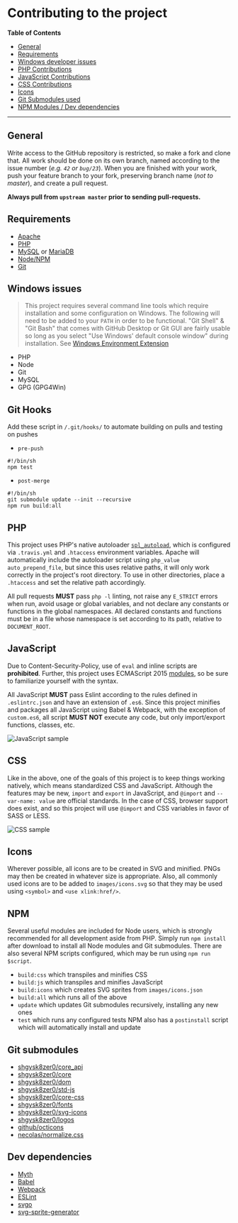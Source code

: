 # Contributing to the project
**Table of Contents**
- [General](#general)
- [Requirements](#requirements)
- [Windows developer issues](#windows-issues)
- [PHP Contributions](#php)
- [JavaScript Contributions](#javascript)
- [CSS Contributions](#css)
- [Icons](#icons)
- [Git Submodules used](#git-submodules)
- [NPM Modules / Dev dependencies](#dev-dependencies)

- - -

## General
Write access to the GitHub repository is restricted, so make a fork and clone that. All work should be done on its own branch, named according to the issue number (*e.g. `42` or `bug/23`*). When you are finished with your work, push your feature branch to your fork, preserving branch name (*not to master*), and create a pull request.

**Always pull from `upstream master` prior to sending pull-requests.**

## Requirements
- [Apache](https://httpd.apache.org/)
- [PHP](https://secure.php.net/)
- [MySQL](https://dev.mysql.com/) or [MariaDB](https://mariadb.org/)
- [Node/NPM](https://nodejs.org/en/)
- [Git](https://www.git-scm.com/download/)

## Windows issues
> This project requires several command line tools which require installation and
some configuration on Windows. The following will need to be added to your `PATH`
in order to be functional. "Git Shell" & "Git Bash" that comes with GitHub Desktop
or Git GUI are fairly usable so long as you select "Use Windows' default console window"
during installation. See [Windows Environment Extension](https://technet.microsoft.com/en-us/library/cc770493.aspx)

- PHP
- Node
- Git
- MySQL
- GPG (GPG4Win)

## Git Hooks
Add these script in `/.git/hooks/` to automate building on pulls and testing on pushes
- `pre-push`
```
#!/bin/sh
npm test
```
- `post-merge`
```
#!/bin/sh
git submodule update --init --recursive
npm run build:all
```

## PHP
This project uses PHP's native autoloader [`spl_autoload`](https://secure.php.net/manual/en/function.spl-autoload.php), which is configured via `.travis.yml` and `.htaccess` environment variables. Apache will automatically include the autoloader script using `php_value auto_prepend_file`, but since this uses relative paths, it will only work correctly in the project's root directory. To use in other directories, place a `.htaccess` and set the relative path accordingly.

All pull requests **MUST** pass `php -l` linting, not raise any `E_STRICT` errors
when run, avoid usage or global variables, and not declare any constants or functions
in the global namespaces. All declared constants and functions must be in a file
whose namespace is set according to its path, relative to `DOCUMENT_ROOT`.

## JavaScript
Due to Content-Security-Policy, use of `eval` and inline scripts are **prohibited**. Further, this project uses ECMAScript 2015  [modules](http://exploringjs.com/es6/ch_modules.html), so be sure to familiarize yourself with the syntax.

All JavaScript **MUST** pass Eslint according to the rules defined in `.eslintrc.json`
and have an extension of `.es6`.
Since this project minifies and packages all JavaScript using Babel & Webpack, with
the exception of `custom.es6`, all script **MUST NOT** execute any code, but only
import/export functions, classes, etc.

![JavaScript sample](https://i.imgur.com/Ac0fKZu.png)

## CSS
Like in the above, one of the goals of this project is to keep things working natively, which means standardized CSS and JavaScript. Although the features may be new, `import` and `export` in JavaScript, and `@import` and `--var-name: value` are official standards. In the case of CSS, browser support does exist, and so this project will use `@import` and CSS variables in favor of SASS or LESS.

![CSS sample](https://i.imgur.com/j4sC5qv.png)

## Icons
Wherever possible, all icons are to be created in SVG and minified. PNGs may then be created in whatever size is appropriate. Also, all commonly used icons are to be added to `images/icons.svg` so that they may be used using `<symbol>` and `<use xlink:href/>`.

## NPM
Several useful modules are included for Node users, which is strongly recommended for all development aside from PHP. Simply run `npm install` after download to install all Node modules and Git submodules. There are also several NPM scripts configured, which may be run using `npm run $script`.
- `build:css` which transpiles and minifies CSS
- `build:js` which transpiles and minifies JavaScript
- `build:icons` which creates SVG sprites from `images/icons.json`
- `build:all` which runs all of the above
- `update` which updates Git submodules recursively, installing any new ones
- `test` which runs any configured tests
NPM also has a `postinstall` script which will automatically install and update

## Git submodules
- [shgysk8zer0/core_api](https://github.com/shgysk8zer0/core_api/)
- [shgysk8zer0/core](https://github.com/shgysk8zer0/core/)
- [shgysk8zer0/dom](https://github.com/shgysk8zer0/dom/)
- [shgysk8zer0/std-js](https://github.com/shgysk8zer0/std-js/)
- [shgysk8zer0/core-css](https://github.com/shgysk8zer0/core-css/)
- [shgysk8zer0/fonts](https://github.com/shgysk8zer0/fonts/)
- [shgysk8zer0/svg-icons](https://github.com/shgysk8zer0/svg-icons/)
- [shgysk8zer0/logos](https://github.com/shgysk8zer0/logos/)
- [github/octicons](https://github.com/github/octicons/)
- [necolas/normalize.css](https://github.com/necolas/normalize.css/)

## Dev dependencies
- [Myth](http://www.myth.io/)
- [Babel](https://babeljs.io/)
- [Webpack](https://webpack.github.io/)
- [ESLint](http://eslint.org/)
- [svgo](https://github.com/svg/svgo)
- [svg-sprite-generator](https://github.com/frexy/svg-sprite-generator)
